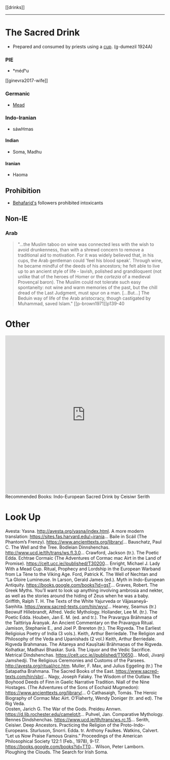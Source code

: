 [[drinks]]

---

# The Sacred Drink

- Prepared and consumed by priests using a [cup](cups-grail.md). (g-dumezil 1924A)

### PIE

- *médʰu

[[ginevra2017-wife]]

### Germanic

- [Mead](mead)

### Indo-Iranian

- sáwHmas

#### Indian

- Soma, Madhu

#### Iranian

- Haoma




## Prohibition
- [Behafarid's](https://en.wikipedia.org/wiki/Behafarid) followers prohibited intoxicants

## Non-IE
### Arab
> "...the Muslim taboo on wine was connected less with the wish to avoid drunkenness, than with a shrewd concern to remove a traditional aid to motivation. For it was widely believed that, in his cups, the Arab gentleman could 'feel his blood speak'. Through wine, he became mindful of the deeds of his ancestors; he felt able to live up to an ancient style of life - lavish, polished and grandiloquent (not unlike that of the heroes of Homer or the *cortezia* of a medieval Provençal baron). The Muslim could not tolerate such easy spontaneity: not wine and warm memories of the past, but the chill dread of the Last Judgment, must spur on a man. [...But...] The Beduin way of life of the Arab aristocracy, though castigated by Muhammad, saved Islam." [[p-brown1971]]p139-40


# Other
<iframe width="100%" height="500" src="https://www.youtube.com/embed/ndFhsD0p7JI" frameborder="0" allow="accelerometer; autoplay; clipboard-write; encrypted-media; gyroscope; picture-in-picture" allowfullscreen></iframe>
Recommended Books: Indo-European Sacred Drink by Ceisiwr Serith



# Look Up
Avesta:  Yasna.  http://avesta.org/yasna/index.html.  A more modern translation:  https://sites.fas.harvard.edu/~irania...
Baile in Scáil (The Phantom’s Frenzy).  https://www.ancienttexts.org/library/...
Bauschatz, Paul C.  The Well and the Tree.
Bodleian Dinnshenchas.  http://www.ucd.ie/tlh/trans/ws.fl.3.0...
Crawford, Jackson (tr.).  The Poetic Edda.
Echtrae Cormaic (The Adventures of Cormac mac Airt in the Land of Promise).  https://celt.ucc.ie//published/T30200...
Enright, Michael J.  Lady With a Mead Cup.  Ritual, Prophecy and Lordship in the European Warband from La Tène to the Viking Age. 
Ford, Patrick K.  The Well of Nechtan and “La Gloire Lumineuse.  In Larson, Gerald James (ed.).  Myth in Indo-European Antiquity.  https://books.google.com/books?id=gsT...
Graves, Robert.  The Greek Myths.  You’ll want to look up anything involving ambrosia and nekter, as well as the stories around the hiding of Zeus when he was a baby.
Griffith, Ralph T. H.  The Texts of the White Yajurveda or Vājasaneyā-Saṃhita.  https://www.sacred-texts.com/hin/wyv/...
Heaney, Seamus (tr.)  Beowulf
Hillebrandt, Alfred.  Vedic Mythology.
Hollander, Lee M. (tr.).  The Poetic Edda.
Houben, Jan E. M. (ed. and tr.). The Pravargya Brāhmaṇa of the Taittiriya Āraṇyak.  An Ancient Commentary on the Pravargya Ritual.
Jamison, Stephanie E., and Joel P. Brereton (tr.).  The Rigveda.  The Earliest Religioius Poetry of India (3 vols.).
Keith, Arthur Berriedale.  The Religion and Philosophy of the Veda and Upanishads (2 vol.)
Keith, Arthur Berriedale.  Rigveda Brahmanas.  The Aitareya and Kauṣītaki Brāhmaṇas of the Rigveda.
Kolhatkar, Madhavi Bhaskar.  Surā.  The Liquor and the Vedic Sacrifice.
Metrical Dindshenchas.  https://celt.ucc.ie//published/T10650...
Modi, Jivanji Jamshedji.  The Religious Ceremonies and Customs of the Parsees.  http://avesta.org/ritual/rcc.htm.
Muller, F. Max, and Julius Eggeling (tr.)  The Satapatha Brahmana.  The Sacred Books of the East.  https://www.sacred-texts.com/hin/sbr/...
Nagy, Joseph Falaky.  The Wisdom of the Outlaw.  The Boyhood Deeds of Finn in Gaelic Narrative Tradition.
Niall of the Nine Hostages.  (The Adventures of the Sons of Eochaid Mugmedon): https://www.ancienttexts.org/library/...
Ó Cathasaigh, Tomás.  The Heroic Biography of Cormac Mac Airt. 
O’Flaherty, Wendy Doniger (tr. and ed).  The Rig Veda.  
Oosten, Jarich G.  The War of the Gods.
Preideu Annwn.  https://d.lib.rochester.edu/camelot/t...
Puhvel, Jan.  Comparative Mythology.
Rennes Dindshenchas.  https://www.ucd.ie/tlh/trans/ws.rc.15...
Serith, Ceisiwr.  Deep Ancestors.  Practicing the Religion of the Proto-Indo-Europeans.
Sturluson, Snorri.  Edda.  tr. Anthony Faulkes.
Watkins, Calvert.  “Let us Now Praise Famous Grains.”  Proceedings of the American Philosophical Society 122:1 (Feb., 1978), 9-17.  https://books.google.com/books?id=TT0...
Wilson, Peter Lamborn.  Ploughing the Clouds.  The Search for Irish Soma.